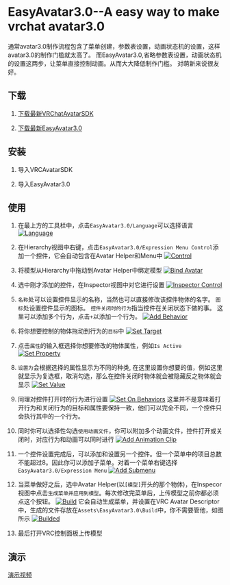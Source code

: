 # EasyAvatar3.0--A easy way to make vrchat avatar3.0

通常avatar3.0制作流程包含了菜单创建，参数表设置，动画状态机的设置，这样avatar3.0的制作门槛就太高了。
而EasyAvatar3.0,省略参数表设置，动画状态机的设置这两步，让菜单直接控制动画。从而大大降低制作门槛。
对萌新来说很友好。

## 下载

1. [下载最新VRChatAvatarSDK](https://vrchat.com/download/sdk3-avatars/ "下载")

2. [下载最新EasyAvatar3.0](https://github.com/SkyTNT/EasyAvatar3.0/releases/latest "下载")

## 安装

1. 导入VRCAvatarSDK

2. 导入EasyAvatar3.0

## 使用

1. 在最上方的工具栏中，点击`EasyAvatar3.0/Language`可以选择语言
[![Language](https://fs.fab.moe/?explorer/share/file&hash=e686XaRLEC2MJF6SUsu7cY9uaIZSDxUnG318F0TJMzY7HVkR6xT6qgu7&name=1.png "Language")](https://fs.fab.moe/?explorer/share/file&hash=e686XaRLEC2MJF6SUsu7cY9uaIZSDxUnG318F0TJMzY7HVkR6xT6qgu7&name=1.png "Language")

2. 在Hierarchy视图中右键，点击`EasyAvatar3.0/Expression Menu Control`添加一个控件，它会自动包含在Avatar Helper和Menu中
[![Control](https://fs.fab.moe/?explorer/share/file&hash=6428snJditR6Q-hEp26phyv2UZvEYKGDZ6b5ZdE5OFMyeE5Bv9iluQwE&name=2.png "Control")](https://fs.fab.moe/?explorer/share/file&hash=6428snJditR6Q-hEp26phyv2UZvEYKGDZ6b5ZdE5OFMyeE5Bv9iluQwE&name=2.png "Control")

3. 将模型从Hierarchy中拖动到Avatar Helper中绑定模型
[![Bind Avatar](https://fs.fab.moe/?explorer/share/file&hash=7288BlBteLu65cPPBe1R1p12NXI6B-9rjPuFfR-68MI2O1xtf5iJGZvi&name=4.png "Bind Avatar")](https://fs.fab.moe/?explorer/share/file&hash=7288BlBteLu65cPPBe1R1p12NXI6B-9rjPuFfR-68MI2O1xtf5iJGZvi&name=4.png "Bind Avatar")

4. 选中刚才添加的控件，在Inspector视图中对它进行设置
[![Inspector Control](https://fs.fab.moe/?explorer/share/file&hash=fcaaagVgNDf8Cl0mJfuT2iZeVwwUvY_bqDls_HIW0x4XxrljWadhSe2l&name=3.png "Inspector Control")](https://fs.fab.moe/?explorer/share/file&hash=fcaaagVgNDf8Cl0mJfuT2iZeVwwUvY_bqDls_HIW0x4XxrljWadhSe2l&name=3.png "Inspector Control")

5. `名称`处可以设置控件显示的名称，当然也可以直接修改该控件物体的名字。
`图标`处设置控件显示的图标。
`控件关闭时的行为`指当控件在关闭状态下做的事。
这里可以添加多个行为，点击`+`以添加一个行为。
[![Add Behavior](https://fs.fab.moe/?explorer/share/file&hash=7283bi_QsTdVY6j_lkT9JmU8EoMomEV4nDqaMZh8NYnMGIaGn36VWxGO&name=6.png "Add Behavior")](https://fs.fab.moe/?explorer/share/file&hash=7283bi_QsTdVY6j_lkT9JmU8EoMomEV4nDqaMZh8NYnMGIaGn36VWxGO&name=6.png "Add Behavior")

6. 将你想要控制的物体拖动到行为的`目标`中
[![Set Target](https://fs.fab.moe/?explorer/share/file&hash=31f4jgtKJOi2ja6GDAp6kZc3_sf5bzT2Doe2P_hS3y-Dt5ZD9WY1MMyZ&name=5.png "Set Target")](https://fs.fab.moe/?explorer/share/file&hash=31f4jgtKJOi2ja6GDAp6kZc3_sf5bzT2Doe2P_hS3y-Dt5ZD9WY1MMyZ&name=5.png "Set Target")

7. 点击`属性`的输入框选择你想要修改的物体属性，例如`Is Active`
[![Set Property](https://fs.fab.moe/?explorer/share/file&hash=d8d9hFDVkvZAicT070q4zNQuF5t7FXNOevTCzNl7Eyc8DxMyraF8QqQ7&name=7.png "Set Property")](https://fs.fab.moe/?explorer/share/file&hash=d8d9hFDVkvZAicT070q4zNQuF5t7FXNOevTCzNl7Eyc8DxMyraF8QqQ7&name=7.png "Set Property")

8. `设置为`会根据选择的属性显示为不同的种类, 在这里设置你想要的值，例如这里就显示为复选框，取消勾选，那么在控件关闭时物体就会被隐藏反之物体就会显示
[![Set Value](https://fs.fab.moe/?explorer/share/file&hash=edfftVBTwr4_kpMrcGxbx1IhIWfrvq6gvIQG1U2x2P4BLGASHiFnGIhM&name=8.png "Set Value")](https://fs.fab.moe/?explorer/share/file&hash=edfftVBTwr4_kpMrcGxbx1IhIWfrvq6gvIQG1U2x2P4BLGASHiFnGIhM&name=8.png "Set Value")

9. 同理对控件打开时的行为进行设置
[![Set On Behaviors](https://fs.fab.moe/?explorer/share/file&hash=a410JvE5XxZhPAxls-SjIIubGT-UZEtmbqn4Zser9ddIwQJ1CmG3oNrT&name=10.png "Set On Behaviors")](https://fs.fab.moe/?explorer/share/file&hash=a410JvE5XxZhPAxls-SjIIubGT-UZEtmbqn4Zser9ddIwQJ1CmG3oNrT&name=10.png "Set On Behaviors")
这里并不是意味着打开行为和关闭行为的目标和属性要保持一致，他们可以完全不同，一个控件只会执行其中的一个行为。

10. 同时你可以选择性勾选`使用动画文件`，你可以附加多个动画文件，控件打开或关闭时，对应行为和动画可以同时进行
[![Add Animation Clip](https://fs.fab.moe/?explorer/share/file&hash=97b3m1XN59ZiZQe3wKfgFdL2Iv3K-S68KLRlrO8Ak6qgrBGcTDmvv6sJ&name=11.png "Add Animation Clip")](https://fs.fab.moe/?explorer/share/file&hash=97b3m1XN59ZiZQe3wKfgFdL2Iv3K-S68KLRlrO8Ak6qgrBGcTDmvv6sJ&name=11.png "Add Animation Clip")

11. 一个控件设置完成后，可以添加和设置另一个控件。但一个菜单中的项目总数不能超过8。因此你可以添加子菜单。对着一个菜单右键选择`EasyAvatar3.0/Expression Menu`
[![Add Submenu](https://fs.fab.moe/?explorer/share/file&hash=afe06N1WBEfBSNOTzzRxeISXF8jwZMmyDeHB8hM_1ffv1ysDQ-rdLEs9&name=12.png "Add Submenu")](https://fs.fab.moe/?explorer/share/file&hash=afe06N1WBEfBSNOTzzRxeISXF8jwZMmyDeHB8hM_1ffv1ysDQ-rdLEs9&name=12.png "Add Submenu")

12. 当菜单做好之后，选中Avatar Helper(以`[模型]`开头的那个物体)，在Inspecor视图中点击`生成菜单并应用到模型`。每次修改完菜单后，上传模型之前你都必须点这个按钮。
[![Build](https://fs.fab.moe/?explorer/share/file&hash=f61aQ2-tvYbGmoTCVJyaQATxD46t1aEwLE_soTSxpcabIBYNssKFLyoY&name=13.png "Build")](https://fs.fab.moe/?explorer/share/file&hash=f61aQ2-tvYbGmoTCVJyaQATxD46t1aEwLE_soTSxpcabIBYNssKFLyoY&name=13.png "Build")
它会自动生成菜单，并设置在VRC Avatar Descriptor中，生成的文件存放在`Assets\EasyAvatar3.0\Build`中，你不需要管他，如图所示
[![Builded](https://fs.fab.moe/?explorer/share/file&hash=2718aumKQksGWLpd1W4JPo-bZaG-H7DzGQYDOkShPqz8VPb1LRiudXYR&name=14.png "Builded")](https://fs.fab.moe/?explorer/share/file&hash=2718aumKQksGWLpd1W4JPo-bZaG-H7DzGQYDOkShPqz8VPb1LRiudXYR&name=14.png "Builded")

13. 最后打开VRC控制面板上传模型

## 演示

[演示视频](https://www.bilibili.com/video/BV1uZ4y1w76G/)
